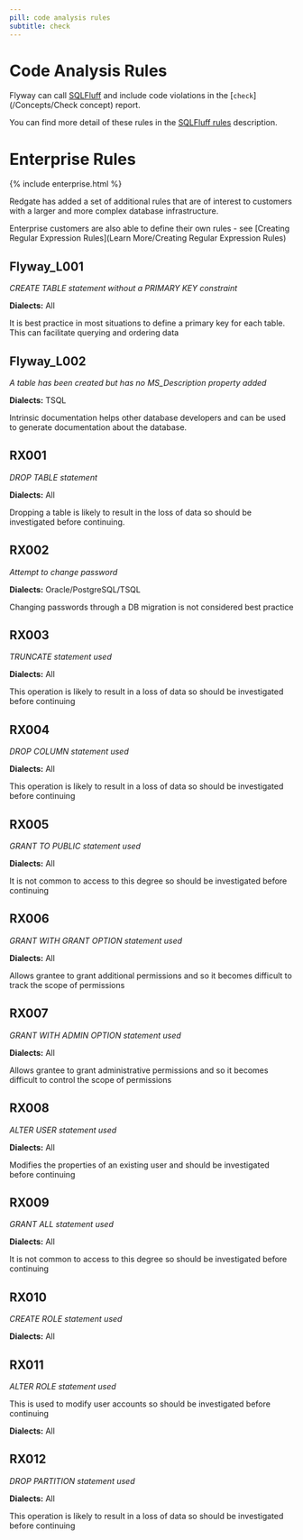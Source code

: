 ```yaml
---
pill: code analysis rules
subtitle: check
---
```

# Code Analysis Rules
Flyway can call [SQLFluff](https://www.sqlfluff.com/) and include code violations in the [`check`](/Concepts/Check concept) report.

You can find more detail of these rules in the [SQLFluff rules](https://docs.sqlfluff.com/en/stable/rules.html) description.

# Enterprise Rules
{% include enterprise.html %}

Redgate has added a set of additional rules that are of interest to customers with a larger and more complex database infrastructure.

Enterprise customers are also able to define their own rules - see [Creating Regular Expression Rules](Learn More/Creating Regular Expression Rules) 
## Flyway_L001
_CREATE TABLE statement without a PRIMARY KEY constraint_

**Dialects:** All

It is best practice in most situations to define a primary key for each table. This can facilitate querying and ordering data 
## Flyway_L002
_A table has been created but has no MS_Description property added_

**Dialects:** TSQL

Intrinsic documentation helps other database developers and can be used to generate documentation about the database.
## RX001
_DROP TABLE statement_

**Dialects:** All

Dropping a table is likely to result in the loss of data so should be investigated before continuing.
## RX002
_Attempt to change password_

**Dialects:** Oracle/PostgreSQL/TSQL

Changing passwords through a DB migration is not considered best practice
## RX003
_TRUNCATE statement used_

**Dialects:** All

This operation is likely to result in a loss of data so should be investigated before continuing

## RX004
_DROP COLUMN statement used_

**Dialects:** All

This operation is likely to result in a loss of data so should be investigated before continuing
## RX005
_GRANT TO PUBLIC statement used_

**Dialects:** All

It is not common to access to this degree so should be investigated before continuing 

## RX006
_GRANT WITH GRANT OPTION statement used_

**Dialects:** All

Allows grantee to grant additional permissions and so it becomes difficult to track the scope of permissions 

## RX007
_GRANT WITH ADMIN OPTION statement used_

**Dialects:** All

Allows grantee to grant administrative permissions and so it becomes difficult to control the scope of permissions 

## RX008
_ALTER USER statement used_

**Dialects:** All

Modifies the properties of an existing user and should be investigated before continuing

## RX009
_GRANT ALL statement used_

**Dialects:** All

It is not common to access to this degree so should be investigated before continuing
## RX010
_CREATE ROLE statement used_

**Dialects:** All
## RX011
_ALTER ROLE statement used_

This is used to modify user accounts so should be investigated before continuing

**Dialects:** All
## RX012
_DROP PARTITION statement used_

**Dialects:** All

This operation is likely to result in a loss of data so should be investigated before continuing